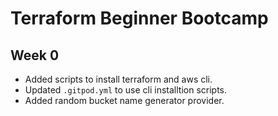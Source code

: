 # Terraform Beginner Bootcamp

## Week 0

- Added scripts to install terraform and aws cli.
- Updated `.gitpod.yml` to use cli installtion scripts.
- Added random bucket name generator provider.